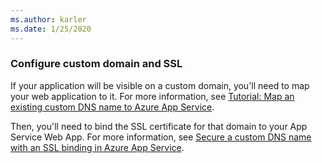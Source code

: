 ```yaml
---
ms.author: karler
ms.date: 1/25/2020
---
```


### Configure custom domain and SSL

If your application will be visible on a custom domain, you'll need to map your web application to it. For more information, see [Tutorial: Map an existing custom DNS name to Azure App Service](/azure/app-service/app-service-web-tutorial-custom-domain).

Then, you'll need to bind the SSL certificate for that domain to your App Service Web App. For more information, see [Secure a custom DNS name with an SSL binding in Azure App Service](/azure/app-service/app-service-web-tutorial-custom-ssl).

